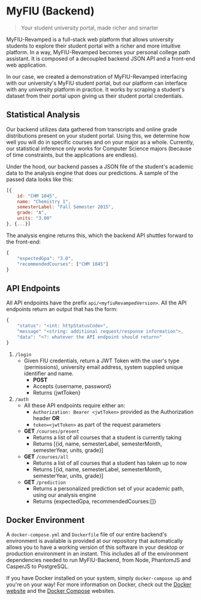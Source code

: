 # MyFIU (Backend)
> Your student university portal, made richer and smarter

MyFIU-Revamped is a full-stack web platform that allows university students to explore their student portal with a richer and more intuitive platform. In a way, MyFIU-Revamped becomes your personal college path assistant. It is composed of a decoupled backend JSON API and a front-end web application.

In our case, we created a demonstration of MyFIU-Revamped interfacing with our university's MyFIU student portal, but our platform can interface with any university platform in practice. It works by scraping a student's dataset from their portal upon giving us their student portal credentials.

## Statistical Analysis
Our backend utilizes data gathered from transcripts and online grade distributions present on your student portal. Using this, we determine how well you will do in specific courses and on your major as a whole. Currently, our statistical inference only works for Computer Science majors (because of time constraints, but the applications are endless).

Under the hood, our backend passes a JSON file of the student's academic data to the analysis engine that does our predictions. A sample of the passed data looks like this:
```javascript
[{
    id: "CHM 1045",
    name: "Chemistry 1",
    semesterLabel: "Fall Semester 2015",
    grade: "A",
    units: "3.00"
}, {...}]

```

The analysis engine returns this, which the backend API shuttles forward to the front-end:
```javascript
{
    "expectedGpa": "3.0", 
    "recommendedCourses": ["CHM 1045"]
}
```

## API Endpoints
All API endpoints have the prefix `api/<myfiuRevampedVersion>`. All the API endpoints return an output that has the form:

```javascript
{
    "status": "<int: httpStatusCode>",
    "message" "<string: additional request/response information">,
    "data": "<?: whatever the API endpoint should return>"
}
```

1. `/login`
    * Given FIU credentials, return a JWT Token with the user's type (permissions), university email address, system supplied unique identifier and name.
        * **POST**
        * Accepts {username, password}
        * Returns {jwtToken}
2. `/auth`
    * All these API endpoints require either an: 
        * `Authorization: Bearer <jwtToken>` provided as the Authorization header **OR** 
        * `token=<jwtToken>` as part of the request parameters
    * **GET** `/courses/present`
        * Returns a list of all courses that a student is currently taking
        * Returns [{id, name, semesterLabel, semesterMonth, semesterYear, units, grade}]
    * **GET** `/courses/all`
        * Returns a list of all courses that a student has taken up to now
        * Returns [{id, name, semesterLabel, semesterMonth, semesterYear, units, grade}]
    * **GET** `/prediction`
        * Returns a personalized prediction set of your academic path, using our analysis engine
        * Returns {expectedGpa, recommendedCourses:[]}

## Docker Environment
A `docker-compose.yml` and `Dockerfile` file of our entire backend's environment is available is provided at our repository that automatically allows you to have a working version of this software in your desktop or production environment in an instant. This includes all of the environment dependencies needed to run MyFIU-Backend, from Node, PhantomJS and CasperJS to PostgreSQL.

If you have Docker installed on your system, simply `docker-compose up` and you're on your way! For more information on Docker, check out the [Docker website](https://www.docker.com/) and the [Docker Compose](https://docs.docker.com/compose/overview/) websites.